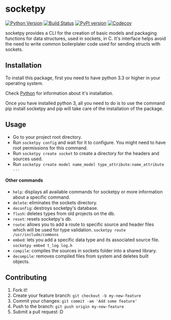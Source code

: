 # socketpy

[![Python Version](https://img.shields.io/badge/python-3.3%20%2B-blue.svg)](https://www.python.org/)
[![Build Status](https://travis-ci.org/fran-bravo/socketpy.svg?branch=master)](https://travis-ci.org/fran-bravo/socketpy)
[![PyPI version](https://badge.fury.io/py/socketpy.svg)](https://badge.fury.io/py/socketpy)
[![Codecov](https://codecov.io/gh/fran-bravo/socketpy/branch/master/graph/badge.svg?token=QWk3SwZ3eG)](https://codecov.io/gh/fran-bravo/socketpy)

socketpy provides a CLI for the creation of basic models and packaging functions for data structures, used in sockets, in C.
It's interface helps avoid the need to write common boilerplater code used for sending structs with sockets.

## Installation
To install this package, first you need to have python 3.3 or higher in your operating system.

Check [Python](https://www.python.org/downloads/source/) for information about it's installation.

Once you have installed python 3, all you need to do is to use the command pip install socketpy and pip
will take care of the installation of the package.
## Usage
* Go to your project root directory.
* Run `socketpy config` and wait for it to configure. You might need to have root permissions for this command.
* Run `socketpy create socket` to create a directory for the headers and sources used.
* Run `socketpy create model name_model type_attribute:name_attribute ... `

#### Other commands

*   `help`: displays all available commands for socketpy or more information about a specific command.
*   `delete`: eliminates the sockets directory.
*   `deconfig`: destroys socketpy's database.
*   `flush`: deletes types from old projects on the db.
*   `reset`: resets socketpy's db.
*   `route`: allows you to add a route to specific source and header files which will be used for type validation. `socketpy route /usr/include/commons`
*   `embed`: lets you add a specific data type and its associated source file. `socketpy embed t_log log.h`
*   `compile`: compiles the sources in sockets folder into a shared library.
*   `decompile`: removes compiled files from system and deletes built objects.

## Contributing
1. Fork it!
2. Create your feature branch: `git checkout -b my-new-feature`
3. Commit your changes: `git commit -am 'Add some feature'`
4. Push to the branch: `git push origin my-new-feature`
5. Submit a pull request :D
